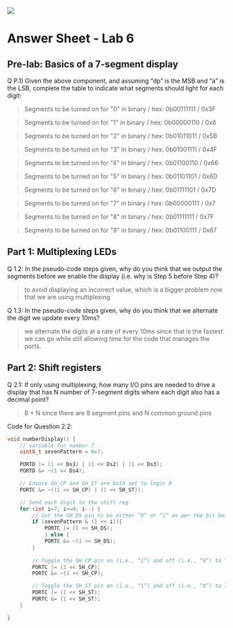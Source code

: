 <img src="https://github.com/ee209-2020class/ee209-2020class.github.io/blob/master/ExtraInfo/logo.png">

# Answer Sheet - Lab 6

## Pre-lab: Basics of a 7-segment display

Q P.1) Given the above component, and assuming “dp” is the MSB and “a” is the LSB, complete the table to indicate what segments should light for each digit:

> Segments to be turned on for "0" in binary / hex: 0b00111111 / 0x3F

> Segments to be turned on for "1" in binary / hex: 0b00000110 / 0x6

> Segments to be turned on for "2" in binary / hex: 0b01011011 / 0x5B

> Segments to be turned on for "3" in binary / hex: 0b01001111 / 0x4F

> Segments to be turned on for "4" in binary / hex: 0b01100110 / 0x66

> Segments to be turned on for "5" in binary / hex: 0b01101101 / 0x6D

> Segments to be turned on for "6" in binary / hex: 0b01111101 / 0x7D

> Segments to be turned on for "7" in binary / hex: 0b00000111 / 0x7

> Segments to be turned on for "8" in binary / hex: 0b01111111 / 0x7F

> Segments to be turned on for "9" in binary / hex: 0b01100111 / 0x67

## Part 1: Multiplexing LEDs

Q 1.2: In the pseudo-code steps given, why do you think that we output the segments before we enable the display (i.e. why is Step 5 before Step 4)?

> to avoid displaying an incorrect value, which is a bigger problem now that we are using multiplexing

Q 1.3: In the pseudo-code steps given, why do you think that we alternate the digit we update every 10ms?

> we alternate the digits at a rate of every 10ms since that is the fastest we can go while still allowing time for the code that manages the ports.

## Part 2: Shift registers

Q 2.1: If only using multiplexing, how many I/O pins are needed to drive a display that has N number of 7-segment digits where each digit also has a decimal point?

> 8 + N since there are 8 segment pins and N common ground pins

Code for Question 2.2:

```c
void numberDisplay() {
	// variable for number 7
	uint8_t sevenPattern = 0x7;

	PORTD |= (1 << Ds1) | (1 << Ds2) | (1 << Ds3);
	PORTD &= ~(1 << Ds4);

	// Ensure SH_CP and SH_ST are both set to logic 0
	PORTC &= ~((1 << SH_CP) | (1 << SH_ST));

	// Send each digit to the shift reg
	for (int i=7; i>=0; i--) {
		// Set the SH_DS pin to be either “0” or “1” as per the bit being transferred to the shift register
		if (sevenPattern & (1 << i)){
			PORTC |= (1 << SH_DS);
			} else {
			PORTC &= ~(1 << SH_DS);
		}
		
		// Toggle the SH_CP pin on (i.e., “1”) and off (i.e., “0”) to “shift in” this bit to the shift register
		PORTC |= (1 << SH_CP);
		PORTC &= ~(1 << SH_CP);

		// Toggle the SH_ST pin on (i.e., “1”) and off (i.e., “0”) to latch the output
		PORTC |= (1 << SH_ST);
		PORTC &= (1 << SH_ST);
	}

}
```
